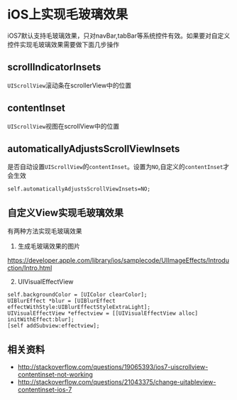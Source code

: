 # iOS上实现毛玻璃效果

iOS7默认支持毛玻璃效果，只对navBar,tabBar等系统控件有效。如果要对自定义控件实现毛玻璃效果需要做下面几步操作

## scrollIndicatorInsets

`UIScrollView`滚动条在scrollerView中的位置

## contentInset

`UIScrollView`视图在scrollView中的位置

## automaticallyAdjustsScrollViewInsets

是否自动设置`UIScrollView`的`contentInset`。设置为`NO`,自定义的`contentInset`才会生效

```objc
self.automaticallyAdjustsScrollViewInsets=NO;
```

## 自定义View实现毛玻璃效果

有两种方法实现毛玻璃效果

1. 生成毛玻璃效果的图片

<https://developer.apple.com/library/ios/samplecode/UIImageEffects/Introduction/Intro.html>

2. UIVisualEffectView

```objc
self.backgroundColor = [UIColor clearColor];
UIBlurEffect *blur = [UIBlurEffect effectWithStyle:UIBlurEffectStyleExtraLight];
UIVisualEffectView *effectview = [[UIVisualEffectView alloc] initWithEffect:blur];
[self addSubview:effectview];
```

## 相关资料

* <http://stackoverflow.com/questions/19065393/ios7-uiscrollview-contentinset-not-working>
* <http://stackoverflow.com/questions/21043375/change-uitableview-contentinset-ios-7>
